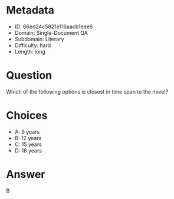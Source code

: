 # Metadata

- ID: 66ed24c5821e116aacb1eee6
- Domain: Single-Document QA
- Subdomain: Literary
- Difficulty: hard
- Length: long

# Question

Which of the following options is closest in time span to the novel?

# Choices

- A: 9 years
- B: 12 years
- C: 15 years
- D: 18 years

# Answer

B
